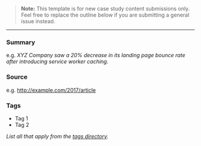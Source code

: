 > **Note:** This template is for new case study content submissions only.
Feel free to replace the outline below if you are submitting a general issue instead.

---

### Summary

e.g. _XYZ Company saw a 20% decrease in its landing page bounce rate after introducing service worker caching._

### Source

e.g. http://example.com/2017/article

### Tags

- Tag 1
- Tag 2

_List all that apply from the [tags directory](../tree/master/_tags)._
